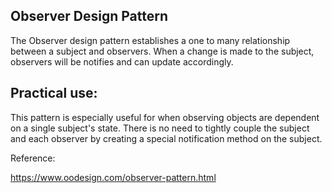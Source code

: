 
## Observer Design Pattern ##
The Observer design pattern establishes a one to many relationship between a subject and observers.  When a change is made to the subject, observers will be notifies and can update accordingly.

## Practical use: ##
This pattern is especially useful for when observing objects are dependent on a single subject's state.  There is no need to tightly couple the subject and each observer by creating a special notification method on the subject.

Reference:

https://www.oodesign.com/observer-pattern.html